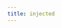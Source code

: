 ```yaml
---
title: injected
---
```


<script setup>
const docsPath = 'react'
const packageName = 'wagmi'
const connectorsPackageName = 'wagmi/connectors'
</script>

<!-- @include: @shared/connectors/injected.md -->
